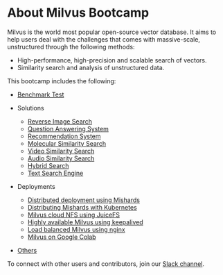 # About Milvus Bootcamp

Milvus is the world most popular open-source vector database. It aims to help users deal with the challenges that comes with massive-scale, unstructured through the following methods:

- High-performance, high-precision and scalable search of vectors.
- Similarity search and analysis of unstructured data.

This bootcamp includes the following:

- [Benchmark Test](benchmark_test)

- Solutions
  - [Reverse Image Search](solutions/reverse_image_search)
  - [Question Answering System](solutions/question_answering_system)
  - [Recommendation System](solutions/recommendation_system)
  - [Molecular Similarity Search](solutions/molecular_similarity_search)
  - [Video Similarity Search](solutions/video_similarity_search)
  - [Audio Similarity Search](solutions/audio_similarity_search)
  - [Hybrid Search](solutions/hybrid_search)
  - [Text Search Engine](solutions/text_search_engine)
  
- Deployments
  - [Distributed deployment using Mishards](deployments/mishards)
  - [Distributing Mishards with Kubernetes](deployments/kubernetes)
  - [Milvus cloud NFS using JuiceFS](deployments/juicefs)
  - [Highly available Milvus using keepalived](deployments/highly_available)
  - [Load balanced Milvus using nginx](deployments/load_balanced)
  - [Milvus on Google Colab](deployments/google_colab)

- [Others](etc)

To connect with other users and contributors, join our [Slack channel](https://join.slack.com/t/milvusio/shared_invite/enQtNzY1OTQ0NDI3NjMzLWNmYmM1NmNjOTQ5MGI5NDhhYmRhMGU5M2NhNzhhMDMzY2MzNDdlYjM5ODQ5MmE3ODFlYzU3YjJkNmVlNDQ2ZTk).

